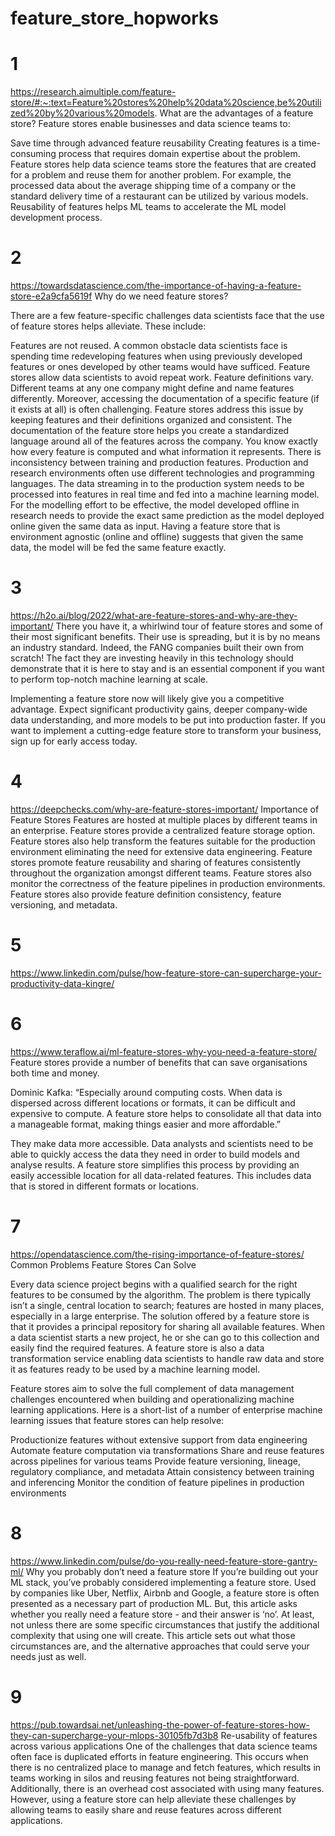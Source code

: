 # feature_store_hopworks


# 1
https://research.aimultiple.com/feature-store/#:~:text=Feature%20stores%20help%20data%20science,be%20utilized%20by%20various%20models.
What are the advantages of a feature store?
Feature stores enable businesses and data science teams to:

Save time through advanced feature reusability
Creating features is a time-consuming process that requires domain expertise about the problem. Feature stores help data science teams store the features that are created for a problem and reuse them for another problem. For example, the processed data about the average shipping time of a company or the standard delivery time of a restaurant can be utilized by various models. Reusability of features helps ML teams to accelerate the ML model development process.

# 2
https://towardsdatascience.com/the-importance-of-having-a-feature-store-e2a9cfa5619f
Why do we need feature stores?

There are a few feature-specific challenges data scientists face that the use of feature stores helps alleviate. These include:

Features are not reused. A common obstacle data scientists face is spending time redeveloping features when using previously developed features or ones developed by other teams would have sufficed. Feature stores allow data scientists to avoid repeat work.
Feature definitions vary. Different teams at any one company might define and name features differently. Moreover, accessing the documentation of a specific feature (if it exists at all) is often challenging. Feature stores address this issue by keeping features and their definitions organized and consistent. The documentation of the feature store helps you create a standardized language around all of the features across the company. You know exactly how every feature is computed and what information it represents.
There is inconsistency between training and production features. Production and research environments often use different technologies and programming languages. The data streaming in to the production system needs to be processed into features in real time and fed into a machine learning model. For the modelling effort to be effective, the model developed offline in research needs to provide the exact same prediction as the model deployed online given the same data as input. Having a feature store that is environment agnostic (online and offline) suggests that given the same data, the model will be fed the same feature exactly.‍

# 3
https://h2o.ai/blog/2022/what-are-feature-stores-and-why-are-they-important/
There you have it, a whirlwind tour of feature stores and some of their most significant benefits. Their use is spreading, but it is by no means an industry standard. Indeed, the FANG companies built their own from scratch! The fact they are investing heavily in this technology should demonstrate that it is here to stay and is an essential component if you want to perform top-notch machine learning at scale.

Implementing a feature store now will likely give you a competitive advantage. Expect significant productivity gains, deeper company-wide data understanding, and more models to be put into production faster. If you want to implement a cutting-edge feature store to transform your business, sign up  for early access today.

# 4
https://deepchecks.com/why-are-feature-stores-important/
Importance of Feature Stores
Features are hosted at multiple places by different teams in an enterprise. Feature stores provide a centralized feature storage option.
Feature stores also help transform the features suitable for the production environment eliminating the need for extensive data engineering.
Feature stores promote feature reusability and sharing of features consistently throughout the organization amongst different teams.
Feature stores also monitor the correctness of the feature pipelines in production environments.
Feature stores also provide feature definition consistency, feature versioning, and metadata.


# 5
https://www.linkedin.com/pulse/how-feature-store-can-supercharge-your-productivity-data-kingre/


# 6
https://www.teraflow.ai/ml-feature-stores-why-you-need-a-feature-store/
Feature stores provide a number of benefits that can save organisations both time and money.

Dominic Kafka: “Especially around computing costs. When data is dispersed across different locations or formats, it can be difficult and expensive to compute. A feature store helps to consolidate all that data into a manageable format, making things easier and more affordable.”

They make data more accessible. Data analysts and scientists need to be able to quickly access the data they need in order to build models and analyse results. A feature store simplifies this process by providing an easily accessible location for all data-related features. This includes data that is stored in different formats or locations.

# 7 
https://opendatascience.com/the-rising-importance-of-feature-stores/
Common Problems Feature Stores Can Solve

Every data science project begins with a qualified search for the right features to be consumed by the algorithm. The problem is there typically isn’t a single, central location to search; features are hosted in many places, especially in a large enterprise. The solution offered by a feature store is that it provides a principal repository for sharing all available features. When a data scientist starts a new project, he or she can go to this collection and easily find the required features. A feature store is also a data transformation service enabling data scientists to handle raw data and store it as features ready to be used by a machine learning model.

Feature stores aim to solve the full complement of data management challenges encountered when building and operationalizing machine learning applications. Here is a short-list of a number of enterprise machine learning issues that feature stores can help resolve: 

Productionize features without extensive support from data engineering 
Automate feature computation via transformations
Share and reuse features across pipelines for various teams
Provide feature versioning, lineage, regulatory compliance, and metadata
Attain consistency between training and inferencing
Monitor the condition of feature pipelines in production environments

# 8 
https://www.linkedin.com/pulse/do-you-really-need-feature-store-gantry-ml/
Why you probably don’t need a feature store
If you’re building out your ML stack, you’ve probably considered implementing a feature store. Used by companies like Uber, Netflix, Airbnb and Google, a feature store is often presented as a necessary part of production ML.
But, this article asks whether you really need a feature store - and their answer is ‘no’. At least, not unless there are some specific circumstances that justify the additional complexity that using one will create.
This article sets out what those circumstances are, and the alternative approaches that could serve your needs just as well.

# 9
https://pub.towardsai.net/unleashing-the-power-of-feature-stores-how-they-can-supercharge-your-mlops-30105fb7d3b8
Re-usability of features across various applications
One of the challenges that data science teams often face is duplicated efforts in feature engineering. This occurs when there is no centralized place to manage and fetch features, which results in teams working in silos and reusing features not being straightforward. Additionally, there is an overhead cost associated with using many features. However, using a feature store can help alleviate these challenges by allowing teams to easily share and reuse features across different applications.
